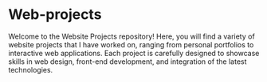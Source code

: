 # Web-projects
Welcome to the Website Projects repository! Here, you will find a variety of website projects that I have worked on, ranging from personal portfolios to interactive web applications. Each project is carefully designed to showcase skills in web design, front-end development, and integration of the latest technologies.
